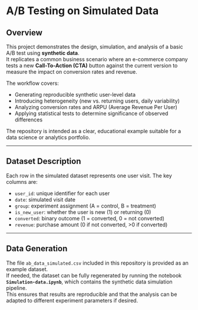 # A/B Testing on Simulated Data

## Overview
This project demonstrates the design, simulation, and analysis of a basic A/B test using **synthetic data**.  
It replicates a common business scenario where an e-commerce company tests a new **Call-To-Action (CTA)** button against the current version to measure the impact on conversion rates and revenue.  

The workflow covers:
- Generating reproducible synthetic user-level data  
- Introducing heterogeneity (new vs. returning users, daily variability)  
- Analyzing conversion rates and ARPU (Average Revenue Per User)  
- Applying statistical tests to determine significance of observed differences  

The repository is intended as a clear, educational example suitable for a data science or analytics portfolio.

---

## Dataset Description
Each row in the simulated dataset represents one user visit. The key columns are:
- `user_id`: unique identifier for each user  
- `date`: simulated visit date  
- `group`: experiment assignment (A = control, B = treatment)  
- `is_new_user`: whether the user is new (1) or returning (0)  
- `converted`: binary outcome (1 = converted, 0 = not converted)  
- `revenue`: purchase amount (0 if not converted, >0 if converted)  

---

## Data Generation
The file `ab_data_simulated.csv` included in this repository is provided as an example dataset.  
If needed, the dataset can be fully regenerated by running the notebook **`Simulation-data.ipynb`**, which contains the synthetic data simulation pipeline.  
This ensures that results are reproducible and that the analysis can be adapted to different experiment parameters if desired.
